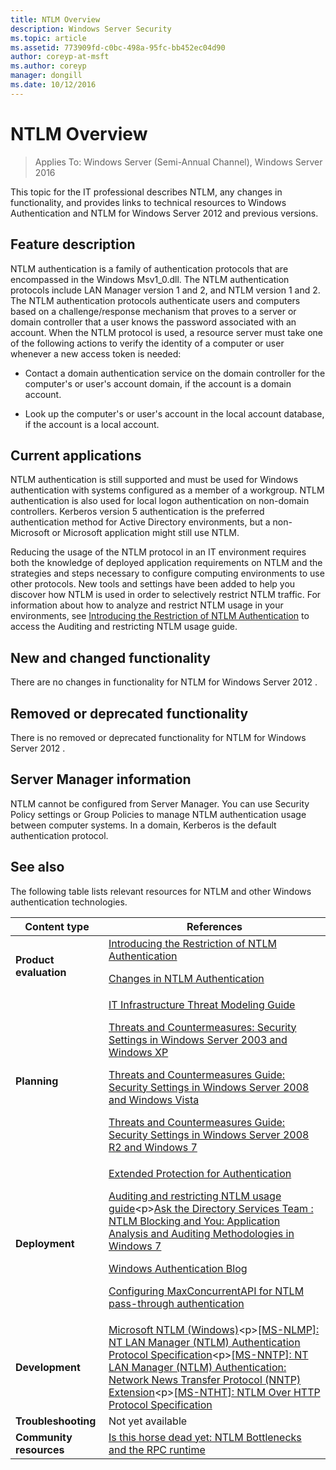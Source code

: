 ```yaml
---
title: NTLM Overview
description: Windows Server Security
ms.topic: article
ms.assetid: 773909fd-c0bc-498a-95fc-bb452ec04d90
author: coreyp-at-msft
ms.author: coreyp
manager: dongill
ms.date: 10/12/2016
---
```

# NTLM Overview

>Applies To: Windows Server (Semi-Annual Channel), Windows Server 2016

This topic for the IT professional describes NTLM, any changes in functionality, and provides links to technical resources to Windows Authentication and NTLM for Windows Server 2012 and previous versions.

## <a name="BKMK_OVER"></a>Feature description
NTLM authentication is a family of authentication protocols that are encompassed in the Windows Msv1\_0.dll. The NTLM authentication protocols include LAN Manager version 1 and 2, and NTLM version 1 and 2. The NTLM authentication protocols authenticate users and computers based on a challenge\/response mechanism that proves to a server or domain controller that a user knows the password associated with an account. When the NTLM protocol is used, a resource server must take one of the following actions to verify the identity of a computer or user whenever a new access token is needed:

-   Contact a domain authentication service on the domain controller for the computer's or user's account domain, if the account is a domain account.

-   Look up the computer's or user's account in the local account database, if the account is a local account.

## <a name="BKMK_APP"></a>Current applications
NTLM authentication is still supported and must be used for Windows authentication with systems configured as a member of a workgroup. NTLM authentication is also used for local logon authentication on non\-domain controllers. Kerberos version 5 authentication is the preferred authentication method for Active Directory environments, but a non\-Microsoft or Microsoft application might still use NTLM.

Reducing the usage of the NTLM protocol in an IT environment requires both the knowledge of deployed application requirements on NTLM and the strategies and steps necessary to configure computing environments to use other protocols. New tools and settings have been added to help you discover how NTLM is used in order to selectively restrict NTLM traffic. For information about how to analyze and restrict NTLM usage in your environments, see [Introducing the Restriction of NTLM Authentication](https://technet.microsoft.com/library/dd560653(v=ws.10).aspx) to access the Auditing and restricting NTLM usage guide.

## <a name="BKMK_NEW"></a>New and changed functionality
There are no changes in functionality for NTLM for  Windows Server 2012 .

## <a name="BKMK_DEP"></a>Removed or deprecated functionality
There is no removed or deprecated functionality for NTLM for  Windows Server 2012 .

## <a name="BKMK_INSTALL"></a>Server Manager information
NTLM cannot be configured from Server Manager. You can use Security Policy settings or Group Policies to manage NTLM authentication usage between computer systems. In a domain, Kerberos is the default authentication protocol.

## <a name="BKMK_LINKS"></a>See also
The following table lists relevant resources for NTLM and other Windows authentication technologies.

|Content type|References|
|--------|-------|
|**Product evaluation**|[Introducing the Restriction of NTLM Authentication](https://technet.microsoft.com/library/dd560653.aspx)<p>[Changes in NTLM Authentication](https://technet.microsoft.com/library/dd566199.aspx)|
|**Planning**|[IT Infrastructure Threat Modeling Guide](https://technet.microsoft.com/library/dd941826.aspx)<p>[Threats and Countermeasures: Security Settings in Windows Server 2003 and Windows XP](https://technet.microsoft.com/library/dd162275.aspx)<p>[Threats and Countermeasures Guide: Security Settings in Windows Server 2008 and Windows Vista](https://technet.microsoft.com/library/dd349791.aspx)<p>[Threats and Countermeasures Guide: Security Settings in Windows Server 2008 R2 and Windows 7](https://technet.microsoft.com/library/hh125921.aspx)|
|**Deployment**|[Extended Protection for Authentication](https://support.microsoft.com/kb/968389)<p>[Auditing and restricting NTLM usage guide](https://technet.microsoft.com/library/jj865674(v=ws.10).aspx)<p>[Ask the Directory Services Team : NTLM Blocking and You: Application Analysis and Auditing Methodologies in Windows 7](https://blogs.technet.com/askds/archive/2009/10/08/ntlm-blocking-and-you-application-analysis-and-auditing-methodologies-in-windows-7.aspx)<p>[Windows Authentication Blog](https://blogs.technet.com/authentication/)<p>[Configuring MaxConcurrentAPI for NTLM pass-through authentication](https://support.microsoft.com/help/2688798/how-to-do-performance-tuning-for-ntlm-authentication-by-using-the-maxc)|
|**Development**|[Microsoft NTLM \(Windows\)](https://msdn.microsoft.com/library/aa378749(VS.85).aspx)<p>[\[MS\-NLMP\]: NT LAN Manager \(NTLM\) Authentication Protocol Specification](https://msdn.microsoft.com/library/cc236621(PROT.10).aspx)<p>[\[MS\-NNTP\]: NT LAN Manager \(NTLM\) Authentication: Network News Transfer Protocol \(NNTP\) Extension](https://msdn.microsoft.com/library/cc236774(PROT.10).aspx)<p>[\[MS\-NTHT\]: NTLM Over HTTP Protocol Specification](https://msdn.microsoft.com/library/cc237488(PROT.10).aspx)|
|**Troubleshooting**|Not yet available|
|**Community resources**|[Is this horse dead yet: NTLM Bottlenecks and the RPC runtime](https://blogs.technet.com/b/askds/archive/2011/09/15/is-this-horse-dead-yet-ntlm-bottlenecks-and-the-rpc-runtime.aspx)|



